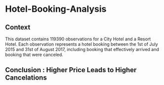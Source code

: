 # Hotel-Booking-Analysis

## Context
This dataset contains 119390 observations for a City Hotel and a Resort Hotel. Each observation represents a hotel booking between the 1st of July 2015 and 31st of August 2017, including booking that effectively arrived and booking that were canceled.


## Conclusion : Higher Price Leads to Higher Cancelations

